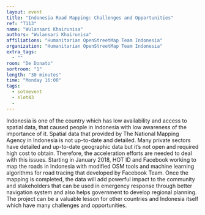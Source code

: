 ```yaml
---
layout: event
title: "Indonesia Road Mapping: Challenges and Opportunities"
ref: "T113"
name: "Wulansari Khairunisa"
authors: "Wulansari Khairunisa"
affiliations: "Humanitarian OpenStreetMap Team Indonesia"
organization: "Humanitarian OpenStreetMap Team Indonesia"
extra_tags:
  - ""
room: "De Donato"
sortroom: "1"
length: "30 minutes"
time: "Monday 16:00"
tags:
  - sotmevent
  - slot43
  - 
---
```

Indonesia is one of the country which has low availability and access to spatial data, that caused people in Indonesia with low awareness of the importance of it. Spatial data that provided by The National Mapping Agency in Indonesia is not up-to-date and detailed. Many private sectors have detailed and up-to-date geographic data but it’s not open and required high cost to obtain. Therefore, the acceleration efforts are needed to deal with this issues.
Starting in January 2018, HOT ID and Facebook working to map the roads in Indonesia with modified OSM tools and machine learning algorithms for road tracing that developed by Facebook Team. Once the mapping is completed, the data will add powerful impact to the community and stakeholders that can be used in emergency response through better navigation system and also helps government to develop regional planning. The project can be a valuable lesson for other countries and Indonesia itself which have many challenges and opportunities.